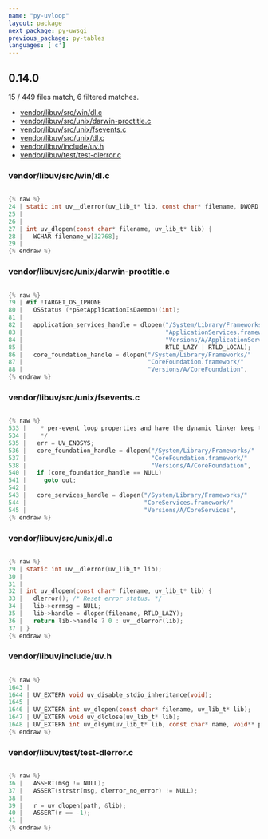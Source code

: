 ```yaml
---
name: "py-uvloop"
layout: package
next_package: py-uwsgi
previous_package: py-tables
languages: ['c']
---
```

## 0.14.0
15 / 449 files match, 6 filtered matches.

 - [vendor/libuv/src/win/dl.c](#vendorlibuvsrcwindlc)
 - [vendor/libuv/src/unix/darwin-proctitle.c](#vendorlibuvsrcunixdarwin-proctitlec)
 - [vendor/libuv/src/unix/fsevents.c](#vendorlibuvsrcunixfseventsc)
 - [vendor/libuv/src/unix/dl.c](#vendorlibuvsrcunixdlc)
 - [vendor/libuv/include/uv.h](#vendorlibuvincludeuvh)
 - [vendor/libuv/test/test-dlerror.c](#vendorlibuvtesttest-dlerrorc)

### vendor/libuv/src/win/dl.c

```c

{% raw %}
24 | static int uv__dlerror(uv_lib_t* lib, const char* filename, DWORD errorno);
25 | 
26 | 
27 | int uv_dlopen(const char* filename, uv_lib_t* lib) {
28 |   WCHAR filename_w[32768];
29 | 
{% endraw %}

```
### vendor/libuv/src/unix/darwin-proctitle.c

```c

{% raw %}
79 | #if !TARGET_OS_IPHONE
80 |   OSStatus (*pSetApplicationIsDaemon)(int);
81 | 
82 |   application_services_handle = dlopen("/System/Library/Frameworks/"
83 |                                        "ApplicationServices.framework/"
84 |                                        "Versions/A/ApplicationServices",
85 |                                        RTLD_LAZY | RTLD_LOCAL);
86 |   core_foundation_handle = dlopen("/System/Library/Frameworks/"
87 |                                   "CoreFoundation.framework/"
88 |                                   "Versions/A/CoreFoundation",
{% endraw %}

```
### vendor/libuv/src/unix/fsevents.c

```c

{% raw %}
533 |    * per-event loop properties and have the dynamic linker keep track for us.
534 |    */
535 |   err = UV_ENOSYS;
536 |   core_foundation_handle = dlopen("/System/Library/Frameworks/"
537 |                                   "CoreFoundation.framework/"
538 |                                   "Versions/A/CoreFoundation",
540 |   if (core_foundation_handle == NULL)
541 |     goto out;
542 | 
543 |   core_services_handle = dlopen("/System/Library/Frameworks/"
544 |                                 "CoreServices.framework/"
545 |                                 "Versions/A/CoreServices",
{% endraw %}

```
### vendor/libuv/src/unix/dl.c

```c

{% raw %}
29 | static int uv__dlerror(uv_lib_t* lib);
30 | 
31 | 
32 | int uv_dlopen(const char* filename, uv_lib_t* lib) {
33 |   dlerror(); /* Reset error status. */
34 |   lib->errmsg = NULL;
35 |   lib->handle = dlopen(filename, RTLD_LAZY);
36 |   return lib->handle ? 0 : uv__dlerror(lib);
37 | }
{% endraw %}

```
### vendor/libuv/include/uv.h

```c

{% raw %}
1643 | 
1644 | UV_EXTERN void uv_disable_stdio_inheritance(void);
1645 | 
1646 | UV_EXTERN int uv_dlopen(const char* filename, uv_lib_t* lib);
1647 | UV_EXTERN void uv_dlclose(uv_lib_t* lib);
1648 | UV_EXTERN int uv_dlsym(uv_lib_t* lib, const char* name, void** ptr);
{% endraw %}

```
### vendor/libuv/test/test-dlerror.c

```c

{% raw %}
36 |   ASSERT(msg != NULL);
37 |   ASSERT(strstr(msg, dlerror_no_error) != NULL);
38 | 
39 |   r = uv_dlopen(path, &lib);
40 |   ASSERT(r == -1);
41 | 
{% endraw %}

```
